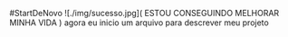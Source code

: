 #StartDeNovo
![./img/sucesso.jpg]( ESTOU CONSEGUINDO MELHORAR MINHA VIDA )
agora eu inicio um arquivo para descrever meu projeto